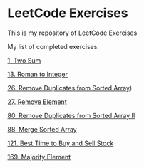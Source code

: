 # LeetCode Exercises

This is my repository of LeetCode Exercises

My list of completed exercises:

 [1. Two Sum](https://leetcode.com/problems/two-sum/)

 [13. Roman to Integer](https://leetcode.com/problems/roman-to-integer/)
 
 [26. Remove Duplicates from Sorted Array](https://leetcode.com/problems/remove-duplicates-from-sorted-array/))

 [27. Remove Element](https://leetcode.com/problems/remove-element/)

 [80. Remove Duplicates from Sorted Array II](https://leetcode.com/problems/remove-duplicates-from-sorted-array-ii/)

 [88. Merge Sorted Array](https://leetcode.com/problems/merge-sorted-array/)

 [121. Best Time to Buy and Sell Stock](https://leetcode.com/problems/best-time-to-buy-and-sell-stock/)

 [169. Majority Element](https://leetcode.com/problems/majority-element/)

